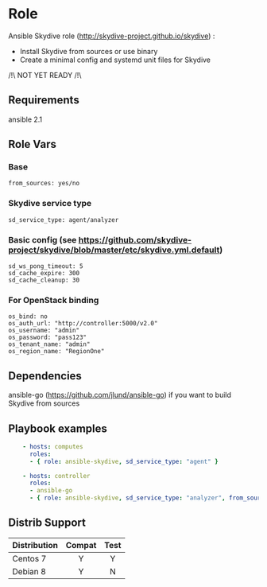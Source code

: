 Role
=========
Ansible Skydive role (http://skydive-project.github.io/skydive) :
* Install Skydive from sources or use binary
* Create a minimal config and systemd unit files for Skydive

/!\ NOT YET READY /!\

Requirements
------------
ansible 2.1

Role Vars
--------------
### Base
```
from_sources: yes/no
```
### Skydive service type
```
sd_service_type: agent/analyzer
```
### Basic config (see https://github.com/skydive-project/skydive/blob/master/etc/skydive.yml.default)
```
sd_ws_pong_timeout: 5
sd_cache_expire: 300
sd_cache_cleanup: 30
```
### For OpenStack binding
```
os_bind: no
os_auth_url: "http://controller:5000/v2.0"
os_username: "admin"
os_password: "pass123"
os_tenant_name: "admin"
os_region_name: "RegionOne"
```
Dependencies
------------
ansible-go (https://github.com/jlund/ansible-go) if you want to build Skydive from sources


Playbook examples
-------------------
```yaml
    - hosts: computes
      roles:
      - { role: ansible-skydive, sd_service_type: "agent" }
```

```yaml
    - hosts: controller
      roles:
      - ansible-go
      - { role: ansible-skydive, sd_service_type: "analyzer", from_sources: "yes" }
```

Distrib Support
--------------------
| Distribution | Compat | Test  |
| ------------ |:------:| :----:|
|   Centos 7   |   Y    |   Y   |
|   Debian 8   |   Y    |   N   |
